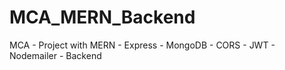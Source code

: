 # MCA_MERN_Backend
MCA - Project with MERN - Express - MongoDB - CORS - JWT - Nodemailer - Backend 
